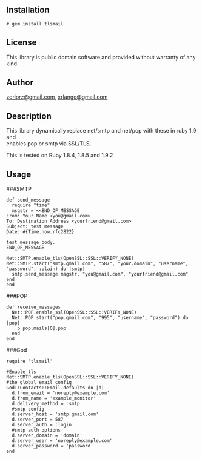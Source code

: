 Installation
------------

	# gem install tlsmail

License
-------

This library is public domain software and provided without warranty of any kind.  

Author
------

zoriorz@gmail.com, xrlange@gmail.com  

Description
-----------

This library dynamically replace net/smtp and net/pop with these in ruby 1.9 and  
  enables pop or smtp via SSL/TLS.  

  This is tested on Ruby 1.8.4, 1.8.5 and 1.9.2

Usage 
-----

###SMTP

	def send_message
	  require "time"
	  msgstr = <<END_OF_MESSAGE
	From: Your Name <you@gmail.com>
	To: Destination Address <yourfriend@gmail.com>
	Subject: test message
	Date: #{Time.now.rfc2822}
	
	test message body.
	END_OF_MESSAGE
	
	Net::SMTP.enable_tls(OpenSSL::SSL::VERIFY_NONE)
	Net::SMTP.start("smtp.gmail.com", "587", "your.domain", "username", "password", :plain) do |smtp|
	  smtp.send_message msgstr, "you@gmail.com", "yourfriend@gmail.com"
	end
	end 

###POP

	def receive_messages
	  Net::POP.enable_ssl(OpenSSL::SSL::VERIFY_NONE)
	  Net::POP.start("pop.gmail.com", "995", "username", "password") do |pop|
	    p pop.mails[0].pop
	  end
	end

###God
	
	require 'tlsmail'
	
	#Enable_tls
	Net::SMTP.enable_tls(OpenSSL::SSL::VERIFY_NONE)
	#the global email config
	God::Contacts::Email.defaults do |d|
	  d.from_email = 'noreply@example.com'
	  d.from_name = 'example_monitor'
	  d.delivery_method = :smtp
	  #smtp config
	  d.server_host = 'smtp.gmail.com'
	  d.server_port = 587
	  d.server_auth = :login
	  #smtp auth options 
	  d.server_domain = 'domain'
	  d.server_user = 'noreply@example.com'
	  d.server_password = 'password'
	end
